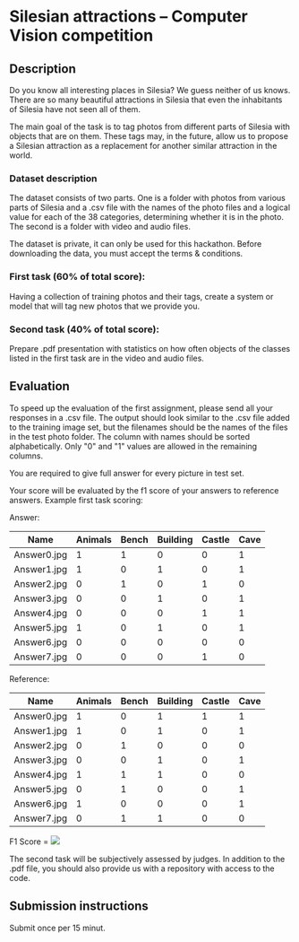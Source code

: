 # Silesian attractions – Computer Vision competition

## Description

Do you know all interesting places in Silesia? We guess neither of us knows. There are so many beautiful attractions in Silesia that even the inhabitants of Silesia have not seen all of them.

The main goal of the task is to tag photos from different parts of Silesia with objects that are on them. These tags may, in the future, allow us to propose a Silesian attraction as a replacement for another similar attraction in the world.

### Dataset description


The dataset consists of two parts. One is a folder with photos from various parts of Silesia and a .csv file with the names of the photo files and a logical value for each of the 38 categories, determining whether it is in the photo. The second is a folder with video and audio files.

The dataset is private, it can only be used for this hackathon. Before downloading the data, you must accept the terms & conditions.

### First task (60% of total score):

Having a collection of training photos and their tags, create a system or model that will tag new photos that we provide you.

### Second task (40% of total score):


Prepare .pdf presentation with statistics on how often objects of the classes listed in the first task are in the video and audio files.


## Evaluation


To speed up the evaluation of the first assignment, please send all your responses in a .csv file. The output should look similar to the .csv file added to the training image set, but the filenames should be the names of the files in the test photo folder. The column with names should be sorted alphabetically. 
Only "0" and "1" values are allowed in the remaining columns.

You are required to give full answer for every picture in test set.

Your score will be evaluated by the f1 score of your answers to reference answers. Example first task scoring:

Answer:

| Name | Animals | Bench | Building | Castle | Cave |
| --- | --- | --- | --- | --- | --- |
| Answer0.jpg | 1 | 1 | 0 | 0 | 1 |
| Answer1.jpg | 1 | 0 | 1 | 0 | 1 |
| Answer2.jpg | 0 | 1 | 0 | 1 | 0 |
| Answer3.jpg | 0 | 0 | 1 | 0 | 1 |
| Answer4.jpg | 0 | 0 | 0 | 1 | 1 |
| Answer5.jpg | 1 | 0 | 1 | 0 | 1 |
| Answer6.jpg | 0 | 0 | 0 | 0 | 0 |
| Answer7.jpg | 0 | 0 | 0 | 1 | 0 |

Reference:

| Name | Animals | Bench | Building | Castle | Cave |
| --- | --- | --- | --- | --- | --- |
| Answer0.jpg | 1 | 0 | 1 | 1 | 1 |
| Answer1.jpg | 1 | 0 | 1 | 0 | 1 |
| Answer2.jpg | 0 | 1 | 0 | 0 | 0 |
| Answer3.jpg | 0 | 0 | 1 | 0 | 1 |
| Answer4.jpg | 1 | 1 | 1 | 0 | 0 |
| Answer5.jpg | 0 | 1 | 0 | 0 | 1 |
| Answer6.jpg | 1 | 0 | 0 | 0 | 1 |
| Answer7.jpg | 0 | 1 | 1 | 0 | 0 |

F1 Score = ![](https://user-images.githubusercontent.com/1634660/67600935-76539680-f773-11e9-9b5c-5927fad5feac.png)


The second task will be subjectively assessed by judges. 
In addition to the .pdf file, you should also provide us with a repository with access to the code.


## Submission instructions

Submit once per 15 minut.